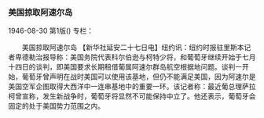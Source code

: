 ### 美国掠取阿速尔岛

1946-08-30
第1版()
专栏：

　　美国掠取阿速尔岛
    【新华社延安二十七日电】纽约讯：纽约时报驻里斯本记者卑德勒治报导称：美国务院代表科尔伯逊与柯特少将，和葡萄牙继续开始于七月十四日的谈判，即美国要求长期租借葡属阿速尔群岛航空根据地问题。谈判一开始，葡萄牙曾声明在战时美国可以使用该基地，但仍不能满足美国，因为阿速尔是美国空军企图取得大西洋中一连串基地中的重要一环。该记者称：最近葡总理萨拉柯曾宣称，发生新战争时，葡萄牙将显然不可能保持中立了。他还表示，葡萄牙会固定的处于美国势力范围之内。
